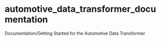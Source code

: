 # automotive_data_transformer_documentation
Documentation/Getting Started for the Automotive Data Transformer
